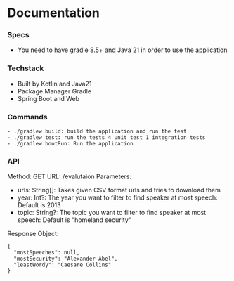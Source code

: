 # Documentation

### Specs
- You need to have gradle 8.5+ and Java 21 in order to use the application


### Techstack
- Built by Kotlin and Java21
- Package Manager Gradle
- Spring Boot and Web


### Commands

    - ./gradlew build: build the application and run the test
    - ./gradlew test: run the tests 4 unit test 1 integration tests
    - ./gradlew bootRun: Run the application


### API

Method: GET
URL: /evalutaion
Parameters:
- urls: String[]: Takes given CSV format urls and tries to download them
- year: Int?: The year you want to filter to find speaker at most speech: Default is 2013
- topic: String?: The topic you want to filter to find speaker at most speech: Default is "homeland security"


Response Object:

    {
      "mostSpeeches": null,
      "mostSecurity": "Alexander Abel",
      "leastWordy": "Caesare Collins"
    }


